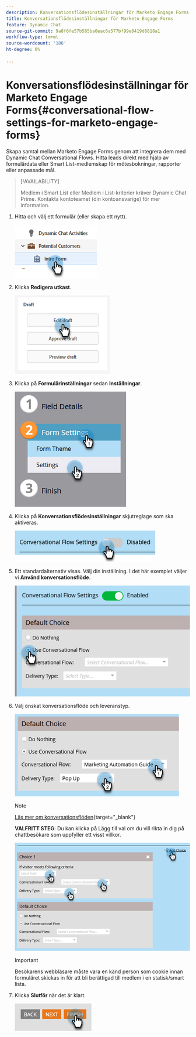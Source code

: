 ```yaml
---
description: Konversationsflödesinställningar för Marketo Engage Forms - Marketo Docs - produktdokumentation
title: Konversationsflödesinställningar för Marketo Engage Forms
feature: Dynamic Chat
source-git-commit: 9a8f6fe57b585ba0eac6a577bf99e0419d8818a1
workflow-type: tm+mt
source-wordcount: '186'
ht-degree: 0%

---
```


# Konversationsflödesinställningar för Marketo Engage Forms{#conversational-flow-settings-for-marketo-engage-forms}

Skapa samtal mellan Marketo Engage Forms genom att integrera dem med Dynamic Chat Conversational Flows. Hitta leads direkt med hjälp av formulärdata eller Smart List-medlemskap för mötesbokningar, rapporter eller anpassade mål.

>[!AVAILABILITY]
>
>Medlem i Smart List eller Medlem i List-kriterier kräver Dynamic Chat Prime. Kontakta kontoteamet (din kontoansvarige) för mer information.

1. Hitta och välj ett formulär (eller skapa ett nytt).

   ![](assets/conversational-flow-settings-1.png)

1. Klicka **Redigera utkast**.

   ![](assets/conversational-flow-settings-2.png)

1. Klicka på **Formulärinställningar** sedan **Inställningar**.

   ![](assets/conversational-flow-settings-3.png)

1. Klicka på **Konversationsflödesinställningar** skjutreglage som ska aktiveras.

   ![](assets/conversational-flow-settings-4.png)

1. Ett standardalternativ visas. Välj din inställning. I det här exemplet väljer vi **Använd konversationsflöde**.

   ![](assets/conversational-flow-settings-5.png)

1. Välj önskat konversationsflöde och leveranstyp.

   ![](assets/conversational-flow-settings-6.png)

   >[!NOTE]
   >
   >[Läs mer om konversationsflöden](/help/marketo/product-docs/demand-generation/dynamic-chat/automated-chat/conversational-flow-overview.md){target="_blank"}

   **VALFRITT STEG**: Du kan klicka på Lägg till val om du vill rikta in dig på chattbesökare som uppfyller ett visst villkor.

   ![](assets/conversational-flow-settings-7.png)

   >[!IMPORTANT]
   >
   >Besökarens webbläsare måste vara en känd person som cookie innan formuläret skickas in för att bli berättigad till medlem i en statisk/smart lista.

1. Klicka **Slutför** när det är klart.

   ![](assets/conversational-flow-settings-8.png)
